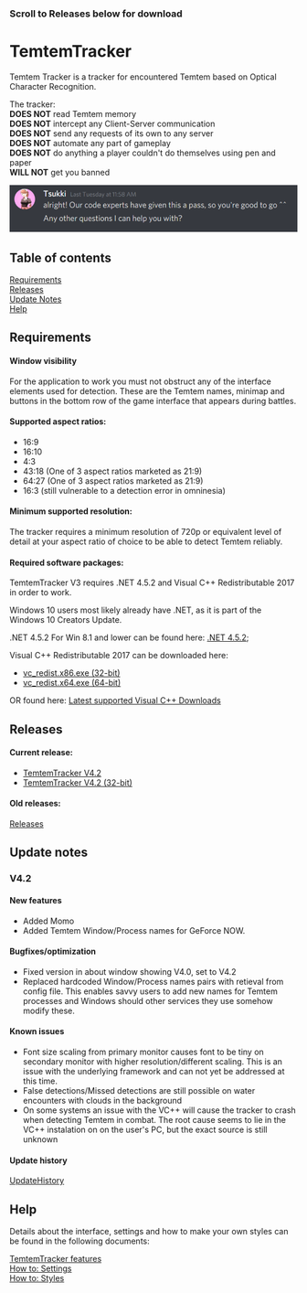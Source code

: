 ### Scroll to Releases below for download

# TemtemTracker
Temtem Tracker is a tracker for encountered Temtem based on Optical Character Recognition. 

The tracker:  
**DOES NOT** read Temtem memory  
**DOES NOT** intercept any Client-Server communication  
**DOES NOT** send any requests of its own to any server  
**DOES NOT** automate any part of gameplay  
**DOES NOT** do anything a player couldn't do themselves using pen and paper  
**WILL NOT** get you banned

![Good to go](Images/good2go.PNG)

## Table of contents

[Requirements](#requirements)  
[Releases](#releases)  
[Update Notes](#update-notes)  
[Help](#help)

## Requirements

#### Window visibility

For the application to work you must not obstruct any of the interface elements used for detection. These are the Temtem names, minimap and buttons in the bottom row of the game interface that appears during battles.

#### Supported aspect ratios:

- 16:9
- 16:10
- 4:3
- 43:18 (One of 3 aspect ratios marketed as 21:9)
- 64:27 (One of 3 aspect ratios marketed as 21:9)
- 16:3 (still vulnerable to a detection error in omninesia)

#### Minimum supported resolution:

The tracker requires a minimum resolution of 720p or equivalent level of detail at your aspect ratio of choice to be able to detect Temtem reliably.

#### Required software packages:
TemtemTracker V3 requires .NET 4.5.2  and Visual C++ Redistributable 2017 in order to work. 

Windows 10 users most likely already have .NET, as it is part of the Windows 10 Creators Update.

.NET 4.5.2 For Win 8.1 and lower can be found here: [.NET 4.5.2](https://www.microsoft.com/en-us/download/details.aspx?id=42642);

Visual C++ Redistributable 2017 can be downloaded here: 

- [vc_redist.x86.exe (32-bit)](https://aka.ms/vs/16/release/vc_redist.x86.exe)
- [vc_redist.x64.exe (64-bit)](https://aka.ms/vs/16/release/vc_redist.x64.exe) 

OR found here: [Latest supported Visual C++ Downloads](https://support.microsoft.com/en-us/help/2977003/the-latest-supported-visual-c-downloads)

## Releases

#### Current release:

- [TemtemTracker V4.2](https://github.com/mculig/TemtemTracker/releases/download/V4.2/TemtemTracker_v4.2_x64.zip)
- [TemtemTracker V4.2 (32-bit)](https://github.com/mculig/TemtemTracker/releases/download/V4.2/TemtemTracker_v4.2_x86.zip)

#### Old releases:

[Releases](https://github.com/mculig/TemtemTracker/releases)

## Update notes

### V4.2

#### New features

- Added Momo
- Added Temtem Window/Process names for GeForce NOW.

#### Bugfixes/optimization

- Fixed version in about window showing V4.0, set to V4.2
- Replaced hardcoded Window/Process names pairs with retieval from config file. This enables savvy users to add new names for Temtem processes and Windows should other services they use somehow modify these. 

#### Known issues

- Font size scaling from primary monitor causes font to be tiny on secondary monitor with higher resolution/different scaling. This is an issue with the underlying framework and can not yet be addressed at this time. 
- False detections/Missed detections are still possible on water encounters with clouds in the background
- On some systems an issue with the VC++ will cause the tracker to crash when detecting Temtem in combat. The root cause seems to lie in the VC++ instalation on on the user's PC, but the exact source is still unknown

#### Update history

[UpdateHistory](UpdateHistory.md)

## Help

Details about the interface, settings and how to make your own styles can be found in the following documents:

[TemtemTracker features](TemtemTrackerFeatures.md)  
[How to: Settings](HowToSettings.md)  
[How to: Styles](HowToStyles.md)
